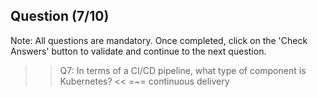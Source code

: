 ## Question (7/10)

Note: All questions are mandatory. Once completed, click on the 'Check Answers' button to validate and continue to the next question.

>>Q7: In terms of a CI/CD pipeline, what type of component is Kubernetes? << 
=~= continuous delivery
